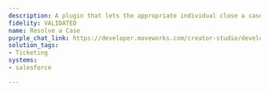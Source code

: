 ```yaml
---
description: A plugin that lets the appropriate individual close a case.
fidelity: VALIDATED
name: Resolve a Case
purple_chat_link: https://developer.moveworks.com/creator-studio/developer-tools/purple-chat/?conversation=%7B%22startTimestamp%22%3A%2211%3A43+AM%22%2C%22messages%22%3A%5B%7B%22parts%22%3A%5B%7B%22richText%22%3A%22%3Cp%3EI+want+to+close+the+case+about+the+server+upgrade.%3C%2Fp%3E%22%7D%5D%2C%22role%22%3A%22user%22%7D%2C%7B%22parts%22%3A%5B%7B%22richText%22%3A%22Provide+a+message%22%7D%2C%7B%22reasoningSteps%22%3A%5B%7B%22richText%22%3A%22%3Cp%3E%3Cem%3EWorking+on%3A+%5C%22Close+case+about+server+upgrade%5C%22%26nbsp%3B%3C%2Fem%3E%3C%2Fp%3E%22%2C%22status%22%3A%22success%22%7D%2C%7B%22richText%22%3A%22%3Cp%3E%3Cem%3EPreparing+to+%3C%2Fem%3E%3Cstrong%3Eresolve+case%3C%2Fstrong%3E%3Cem%3E+%5C%22server+upgrade%5C%22%26nbsp%3B%3C%2Fem%3E%3C%2Fp%3E%22%2C%22status%22%3A%22success%22%7D%2C%7B%22richText%22%3A%22%3Cp%3E%3Cem%3EPreparing+to+%3C%2Fem%3E%3Cstrong%3Eresolve+case%3C%2Fstrong%3E%3Cem%3E+%5C%22CASE-60106%5C%22%26nbsp%3B%3C%2Fem%3E%3C%2Fp%3E%22%2C%22status%22%3A%22success%22%7D%2C%7B%22richText%22%3A%22%3Cp%3E%3Cem%3ESummarizing+based+on+%3C%2Fem%3E%3Cstrong%3E1%3C%2Fstrong%3E%3Cem%3E+top+resource%3C%2Fem%3E%3C%2Fp%3E%22%2C%22status%22%3A%22success%22%7D%5D%7D%5D%2C%22role%22%3A%22assistant%22%7D%2C%7B%22parts%22%3A%5B%7B%22richText%22%3A%22%3Cp%3EI+found+a+case+that+matches+your+request+to+close%3A%3Cbr%3E%5Cn-+%3Cstrong%3ECase+ID%3C%2Fstrong%3E%3A+%3Ca+href%3D%5C%22google.com%5C%22%3E%3Cstrong%3ECASE-60106%E2%81%BD%C2%B9%E2%81%BE%3C%2Fstrong%3E%3C%2Fa%3E%3Cbr%3E%5Cn-+%3Cstrong%3EDescription%3C%2Fstrong%3E%3A+Server+Upgrade+3+pending.%3Cbr%3E%5Cn%3Cstrong%3E%F0%9F%91%89+Please+confirm+if+you+would+like+to+proceed+with+closing+this+case.%3C%2Fstrong%3E%3C%2Fp%3E%22%7D%2C%7B%22richText%22%3A%22%3Cp%3E%3Cstrong%3EConfirm%3C%2Fstrong%3E+to+proceed+with+%3Cstrong%3Eclosing+CASE-60106%3C%2Fstrong%3E.%3Cbr%3E%5Cn%3C%2Fp%3E%22%7D%2C%7B%22buttons%22%3A%5B%7B%22buttonText%22%3A%22Yes%22%7D%2C%7B%22buttonText%22%3A%22Cancel%22%7D%5D%7D%5D%2C%22role%22%3A%22assistant%22%7D%2C%7B%22parts%22%3A%5B%7B%22richText%22%3A%22%3Cp%3EYes%21+I%27ll+close%3C%2Fp%3E%22%7D%5D%2C%22role%22%3A%22user%22%7D%2C%7B%22parts%22%3A%5B%7B%22reasoningSteps%22%3A%5B%7B%22richText%22%3A%22%3Cp%3EResolving+%3Ca+href%3D%5C%22google.com%5C%22%3E%3Cstrong%3ECASE-60106%E2%81%BD%C2%B9%E2%81%BE%3C%2Fstrong%3E%3C%2Fa%3E...%3C%2Fp%3E%22%2C%22status%22%3A%22success%22%7D%5D%7D%2C%7B%22richText%22%3A%22%3Cp%3EThe+case+%3Ca+href%3D%5C%22google.com%5C%22%3E%3Cstrong%3ECASE-60106%E2%81%BD%C2%B9%E2%81%BE%3C%2Fstrong%3E%3C%2Fa%3E+has+been+successfully+resolved%21%3Cbr%3E%5CnIf+you+need+any+further+assistance+or+have+other+cases+to+manage%2C+just+let+me+know%21%3C%2Fp%3E%22%7D%2C%7B%22citations%22%3A%5B%7B%22citationTitle%22%3A%22CASE-60106%22%2C%22connectorName%22%3A%22salesforce%22%7D%5D%7D%5D%2C%22role%22%3A%22assistant%22%7D%5D%7D
solution_tags:
- Ticketing
systems:
- salesforce

---
```

